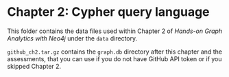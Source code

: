 # Chapter 2: Cypher query language

This folder contains the data files used within Chapter 2 of _Hands-on Graph Analytics with Neo4j_ under the `data` directory.

`github_ch2.tar.gz` contains the `graph.db` directory after this chapter and the assessments, that you can use if you do not have GitHub API token or if you skipped Chapter 2.

